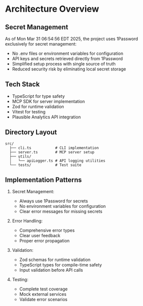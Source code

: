 # Architecture Overview

## Secret Management
As of Mon Mar 31 06:54:56 EDT 2025, the project uses 1Password exclusively for secret management:
- No .env files or environment variables for configuration
- API keys and secrets retrieved directly from 1Password
- Simplified setup process with single source of truth
- Reduced security risk by eliminating local secret storage

## Tech Stack
- TypeScript for type safety
- MCP SDK for server implementation
- Zod for runtime validation
- Vitest for testing
- Plausible Analytics API integration

## Directory Layout
```
src/
  ├── cli.ts           # CLI implementation
  ├── server.ts        # MCP server setup
  ├── utils/
  │   └── apiLogger.ts # API logging utilities
  └── tests/           # Test suite
```

## Implementation Patterns
1. Secret Management:
   - Always use 1Password for secrets
   - No environment variables for configuration
   - Clear error messages for missing secrets

2. Error Handling:
   - Comprehensive error types
   - Clear user feedback
   - Proper error propagation

3. Validation:
   - Zod schemas for runtime validation
   - TypeScript types for compile-time safety
   - Input validation before API calls

4. Testing:
   - Complete test coverage
   - Mock external services
   - Validate error scenarios 
